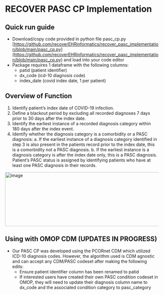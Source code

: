 # RECOVER PASC CP Implementation

## Quick run guide
- Download/copy code provided in python file pasc_cp.py [https://github.com/recoverEHRinformatics/recover_pasc_implementation/blob/main/pasc_cp.py](https://github.com/recoverEHRinformatics/recover_pasc_implementation/blob/main/pasc_cp.py) and load into your code editor
- Package requires 1 dataframe with the following columns:
  - patid (patient identifier)
  - dx_code (icd-10 diagnosis code)
  - index_date (covid index date, 1 per patient)

## Overview of Function 
1.	Identify patient’s index date of COVID-19 infection. 
2.	Define a blackout period by excluding all recorded diagnoses 7 days prior to 30 days after the index date.
3.	Identify the earliest instance of a recorded diagnosis category within 180 days after the index event.
4.	Identify whether the diagnosis category is a comorbidity or a PASC diagnosis:
a.	If the earliest instance of a diagnosis category identified in step 3 is also present in the patients record prior to the index date, this is a comorbidity not a PASC diagnosis.
b.	If the earliest instance is a diagnosis category is after the index date only, this is a PASC diagnosis.
Patient’s PASC status is assigned by identifying patients who have at least one PASC diagnosis in their records.

<img width="800" height="176" alt="image" src="https://github.com/user-attachments/assets/c3198488-3deb-4fd9-98f5-4b28d898f54f" />


## Using with OMOP CDM (UPDATES IN PROGRESS)
- Our PASC CP was developed using the PCORnet CDM which utilized ICD-10 diagnosis codes. However, the algorithm used is CDM agnostic and can accept any CDM/PASC codeset after making the following edits:
  - Ensure patient identifier column has been renamed to patid
  - If interested users have created their own PASC condition codeset in OMOP, they will need to update their diagnosis column name to dx_code and the associated condition category to pasc_category
